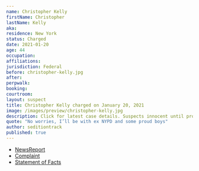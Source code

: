 ```yaml
---
name: Christopher Kelly
firstName: Christopher
lastName: Kelly
aka:
residence: New York
status: Charged
date: 2021-01-20
age: 44
occupation:
affiliations:
jurisdiction: Federal
before: christopher-kelly.jpg
after:
perpwalk:
booking:
courtroom:
layout: suspect
title: Christopher Kelly charged on January 20, 2021
image: /images/preview/christopher-kelly.jpg
description: Click for latest case details. Suspects innocent until proven guilty.
quote: "No worries, I’ll be with ex NYPD and some proud boys"
author: seditiontrack
published: true
---
```


- [NewsReport](https://www.nydailynews.com/new-york/ny-retired-nypd-brother-capitol-riot-charges-20210121-qnobfub6n5d6vexmco7jhktxem-story.html)
- [Complaint](https://www.justice.gov/opa/page/file/1362961/download)
- [Statement of Facts](https://www.justice.gov/opa/page/file/1362961/download)
